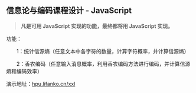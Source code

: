 ## 信息论与编码课程设计 - JavaScript

> **凡是可用 JavaScript 实现的功能，最终都将用 JavaScript 实现。**

功能：

　　1：统计信源熵（任意文本中各字符的数量，计算字符概率，并计算信源熵）

　　2：香农编码（任意输入消息概率，利用香农编码方法进行编码，并计算信源熵和编码效率）

演示地址：[hpu.lifanko.cn/xxl]() 
